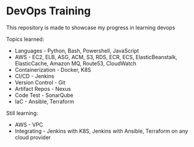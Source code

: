 # DevOps Training

This repository is made to showcase my progress in learning devops

Topics learned:
* Languages - Python, Bash, Powershell, JavaScript
* AWS - EC2, ELB, ASG, ACM, S3, RDS, ECR, ECS, ElasticBeanstalk, ElasticCache, Amazon MQ, Route53, CloudWatch
* Containerization - Docker, K8S
* CI/CD - Jenkins
* Version Control - Git
* Artifact Repos - Nexus
* Code Test - SonarQube
* IaC - Ansible, Terraform

Still learning:
* AWS - VPC
* Integrating - Jenkins with K8S, Jenkins with Ansible, Terraform on any cloud provider
